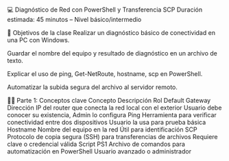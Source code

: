 💻 Diagnóstico de Red con PowerShell y Transferencia SCP
Duración estimada: 45 minutos – Nivel básico/intermedio

🎯 Objetivos de la clase
Realizar un diagnóstico básico de conectividad en una PC con Windows.

Guardar el nombre del equipo y resultado de diagnóstico en un archivo de texto.

Explicar el uso de ping, Get-NetRoute, hostname, scp en PowerShell.

Automatizar la subida segura del archivo al servidor remoto.

🧑‍🏫 Parte 1: Conceptos clave
Concepto	Descripción	Rol
Default Gateway	Dirección IP del router que conecta la red local con el exterior	Usuario debe conocer su existencia, Admin lo configura
Ping	Herramienta para verificar conectividad entre dos dispositivos	Usuario la usa para prueba básica
Hostname	Nombre del equipo en la red	Útil para identificación
SCP	Protocolo de copia segura (SSH) para transferencias de archivos	Requiere clave o credencial válida
Script PS1	Archivo de comandos para automatización en PowerShell	Usuario avanzado o administrador
